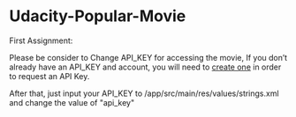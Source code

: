 # Udacity-Popular-Movie

First Assignment:

Please be consider to Change API_KEY for accessing the movie, If you don’t already have an API_KEY and account, you will need to [create one](https://www.google.com/url?q=https://www.themoviedb.org/account/signup&sa=D&ust=1499964123728000&usg=AFQjCNH6ySNL_jSIJM4gbp8SPfSfdKe7jw) in order to request an API Key.

After that, just input your API_KEY to /app/src/main/res/values/strings.xml and change the value of "api_key"
